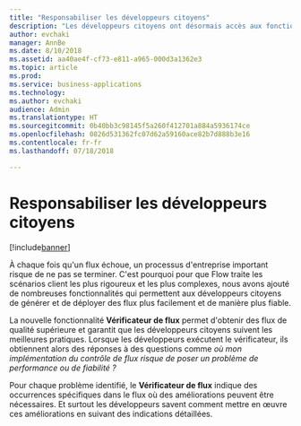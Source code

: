```yaml
---
title: "Responsabiliser les développeurs citoyens"
description: "Les développeurs citoyens ont désormais accès aux fonctionnalités clés nécessaires pour utiliser Microsoft Flow afin de créer des solutions plus fiables et prêtes à l'emploi."
author: evchaki
manager: AnnBe
ms.date: 8/10/2018
ms.assetid: aa40ae4f-cf73-e811-a965-000d3a1362e3
ms.topic: article
ms.prod: 
ms.service: business-applications
ms.technology: 
ms.author: evchaki
audience: Admin
ms.translationtype: HT
ms.sourcegitcommit: 0b40bb3c98145f5a260f412701a884a5936174ce
ms.openlocfilehash: 0826d531362fc07d62a59160ace82b7d888b3e16
ms.contentlocale: fr-fr
ms.lasthandoff: 07/18/2018

---
```

# <a name="empower-citizen-developers"></a>Responsabiliser les développeurs citoyens


[!include[banner](../../includes/banner.md)]

À chaque fois qu'un flux échoue, un processus d'entreprise important risque de ne pas se terminer. C'est pourquoi pour que Flow traite les scénarios client les plus rigoureux et les plus complexes, nous avons ajouté de nombreuses fonctionnalités qui permettent aux développeurs citoyens de générer et de déployer des flux plus facilement et de manière plus fiable. 

La nouvelle fonctionnalité **Vérificateur de flux** permet d'obtenir des flux de qualité supérieure et garantit que les développeurs citoyens suivent les meilleures pratiques. Lorsque les développeurs exécutent le vérificateur, ils obtiennent alors des réponses à des questions comme *où mon implémentation du contrôle de flux risque de poser un problème de performance ou de fiabilité ?* 

Pour chaque problème identifié, le **Vérificateur de flux** indique des occurrences spécifiques dans le flux où des améliorations peuvent être nécessaires. Et surtout les développeurs savent comment mettre en œuvre ces améliorations en suivant des indications détaillées.


